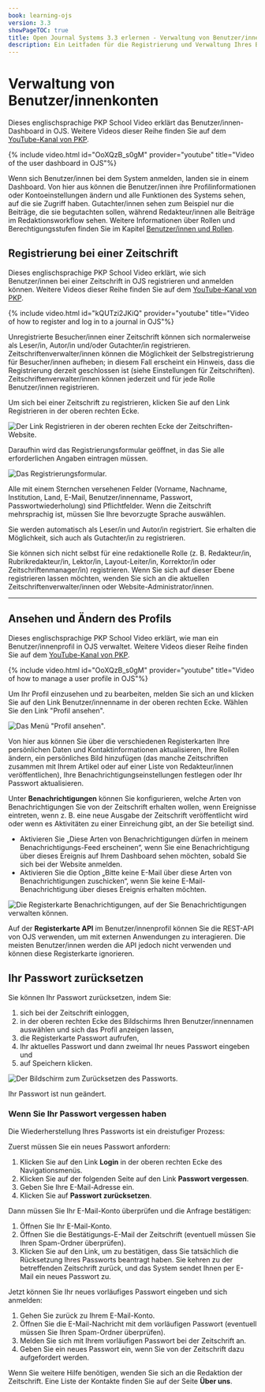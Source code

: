 ```yaml
---
book: learning-ojs
version: 3.3
showPageTOC: true
title: Open Journal Systems 3.3 erlernen - Verwaltung von Benutzer/innenkonten
description: Ein Leitfaden für die Registrierung und Verwaltung Ihres Benutzer/innenkontos bei Open Journal Systems (OJS).
---
```


# Verwaltung von Benutzer/innenkonten

Dieses englischsprachige PKP School Video erklärt das Benutzer/innen-Dashboard in OJS. Weitere Videos dieser Reihe finden Sie auf dem [YouTube-Kanal von PKP](https://www.youtube.com/playlist?list=PLg358gdRUrDVTXpuGXiMgETgnIouWoWaY).

{% include video.html id="OoXQzB_s0gM" provider="youtube" title="Video of the user dashboard in OJS"%}

Wenn sich Benutzer/innen bei dem System anmelden, landen sie in einem Dashboard. Von hier aus können die Benutzer/innen ihre Profilinformationen oder Kontoeinstellungen ändern und alle Funktionen des Systems sehen, auf die sie Zugriff haben. Gutachter/innen sehen zum Beispiel nur die Beiträge, die sie begutachten sollen, während Redakteur/innen alle Beiträge im Redaktionsworkflow sehen. Weitere Informationen über Rollen und Berechtigungsstufen finden Sie im Kapitel [Benutzer/innen und Rollen](./users-and-roles.md).

## Registrierung bei einer Zeitschrift

Dieses englischsprachige PKP School Video erklärt, wie sich Benutzer/innen bei einer Zeitschrift in OJS registrieren und anmelden können. Weitere Videos dieser Reihe finden Sie auf dem [YouTube-Kanal von PKP](https://www.youtube.com/playlist?list=PLg358gdRUrDVTXpuGXiMgETgnIouWoWaY).

{% include video.html id="kQUTzi2JKiQ" provider="youtube" title="Video of how to register and log in to a journal in OJS"%}

Unregistrierte Besucher/innen einer Zeitschrift können sich normalerweise als Leser/in, Autor/in und/oder Gutachter/in registrieren. Zeitschriftenverwalter/innen können die Möglichkeit der Selbstregistrierung für Besucher/innen aufheben; in diesem Fall erscheint ein Hinweis, dass die Registrierung derzeit geschlossen ist (siehe Einstellungen für Zeitschriften). Zeitschriftenverwalter/innen können jederzeit und für jede Rolle Benutzer/innen registrieren.

Um sich bei einer Zeitschrift zu registrieren, klicken Sie auf den Link Registrieren in der oberen rechten Ecke.

![Der Link Registrieren in der oberen rechten Ecke der Zeitschriften-Website.](./assets/learning-ojs-3-registration.png)

Daraufhin wird das Registrierungsformular geöffnet, in das Sie alle erforderlichen Angaben eintragen müssen.

![Das Registrierungsformular.](./assets/learning-ojs-3-registration-form.png)

Alle mit einem Sternchen versehenen Felder (Vorname, Nachname, Institution, Land, E-Mail, Benutzer/innenname, Passwort, Passwortwiederholung) sind Pflichtfelder. Wenn die Zeitschrift mehrsprachig ist, müssen Sie Ihre bevorzugte Sprache auswählen.

Sie werden automatisch als Leser/in und Autor/in registriert. Sie erhalten die Möglichkeit, sich auch als Gutachter/in zu registrieren.

Sie können sich nicht selbst für eine redaktionelle Rolle (z. B. Redakteur/in, Rubrikredakteur/in, Lektor/in, Layout-Leiter/in, Korrektor/in oder Zeitschriftenmanager/in) registrieren. Wenn Sie sich auf dieser Ebene registrieren lassen möchten, wenden Sie sich an die aktuellen Zeitschriftenverwalter/innen oder Website-Administrator/innen.

<hr />

## Ansehen und Ändern des Profils

Dieses englischsprachige PKP School Video erklärt, wie man ein Benutzer/innenprofil in OJS verwaltet. Weitere Videos dieser Reihe finden Sie auf dem [YouTube-Kanal von PKP](https://www.youtube.com/playlist?list=PLg358gdRUrDVTXpuGXiMgETgnIouWoWaY).

{% include video.html id="OoXQzB_s0gM" provider="youtube" title="Video of how to manage a user profile in OJS"%}

Um Ihr Profil einzusehen und zu bearbeiten, melden Sie sich an und klicken Sie auf den Link Benutzer/innenname in der oberen rechten Ecke. Wählen Sie den Link "Profil ansehen".

![Das Menü "Profil ansehen".](./assets/learning-ojs3.3-edit-profile.png)

Von hier aus können Sie über die verschiedenen Registerkarten Ihre persönlichen Daten und Kontaktinformationen aktualisieren, Ihre Rollen ändern, ein persönliches Bild hinzufügen (das manche Zeitschriften zusammen mit Ihrem Artikel oder auf einer Liste von Redakteur/innen veröffentlichen), Ihre Benachrichtigungseinstellungen festlegen oder Ihr Passwort aktualisieren.

Unter **Benachrichtigungen** können Sie konfigurieren, welche Arten von Benachrichtigungen Sie von der Zeitschrift erhalten wollen, wenn Ereignisse eintreten, wenn z. B. eine neue Ausgabe der Zeitschrift veröffentlicht wird oder wenn es Aktivitäten zu einer Einreichung gibt, an der Sie beteiligt sind.

- Aktivieren Sie „Diese Arten von Benachrichtigungen dürfen in meinem Benachrichtigungs-Feed erscheinen“, wenn Sie eine Benachrichtigung über dieses Ereignis auf Ihrem Dashboard sehen möchten, sobald Sie sich bei der Website anmelden.
- Aktivieren Sie die Option „Bitte keine E-Mail über diese Arten von Benachrichtigungen zuschicken“, wenn Sie keine E-Mail-Benachrichtigung über dieses Ereignis erhalten möchten.

![Die Registerkarte Benachrichtigungen, auf der Sie Benachrichtigungen verwalten können.](./assets/learning-ojs-3-user-notifications.png)

Auf der **Registerkarte API** im Benutzer/innenprofil können Sie die REST-API von OJS verwenden, um mit externen Anwendungen zu interagieren.  Die meisten Benutzer/innen werden die API jedoch nicht verwenden und können diese Registerkarte ignorieren.

## Ihr Passwort zurücksetzen

Sie können Ihr Passwort zurücksetzen, indem Sie:

1. sich bei der Zeitschrift einloggen,
2. in der oberen rechten Ecke des Bildschirms Ihren Benutzer/innennamen auswählen und sich das Profil anzeigen lassen,
3. die Registerkarte Passwort aufrufen,
4. Ihr aktuelles Passwort und dann zweimal Ihr neues Passwort eingeben und
5. auf Speichern klicken.

![Der Bildschirm zum Zurücksetzen des Passworts.](./assets/learning-ojs3.1-ed-change-pw.png)

Ihr Passwort ist nun geändert.

### Wenn Sie Ihr Passwort vergessen haben

Die Wiederherstellung Ihres Passworts ist ein dreistufiger Prozess:

Zuerst müssen Sie ein neues Passwort anfordern:

1. Klicken Sie auf den Link **Login** in der oberen rechten Ecke des Navigationsmenüs.
2. Klicken Sie auf der folgenden Seite auf den Link **Passwort vergessen**.
3. Geben Sie Ihre E-Mail-Adresse ein.
4. Klicken Sie auf **Passwort zurücksetzen**.

Dann müssen Sie Ihr E-Mail-Konto überprüfen und die Anfrage bestätigen:

1. Öffnen Sie Ihr E-Mail-Konto.
2. Öffnen Sie die Bestätigungs-E-Mail der Zeitschrift (eventuell müssen Sie Ihren Spam-Ordner überprüfen).
3. Klicken Sie auf den Link, um zu bestätigen, dass Sie tatsächlich die Rücksetzung Ihres Passworts beantragt haben. Sie kehren zu der betreffenden Zeitschrift zurück, und das System sendet Ihnen per E-Mail ein neues Passwort zu.

Jetzt können Sie Ihr neues vorläufiges Passwort eingeben und sich anmelden:

1. Gehen Sie zurück zu Ihrem E-Mail-Konto.
2. Öffnen Sie die E-Mail-Nachricht mit dem vorläufigen Passwort (eventuell müssen Sie Ihren Spam-Ordner überprüfen).
3. Melden Sie sich mit Ihrem vorläufigen Passwort bei der Zeitschrift an.
4. Geben Sie ein neues Passwort ein, wenn Sie von der Zeitschrift dazu aufgefordert werden.

Wenn Sie weitere Hilfe benötigen, wenden Sie sich an die Redaktion der Zeitschrift. Eine Liste der Kontakte finden Sie auf der Seite **Über uns**.
